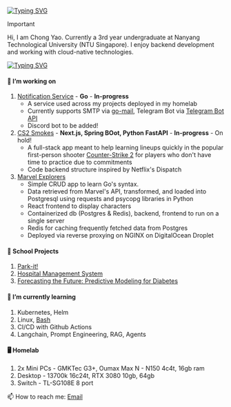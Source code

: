 [![Typing SVG](https://readme-typing-svg.demolab.com?font=IBM+Plex+Mono&weight=500&size=30&duration=6000&pause=1000&color=F7F7F7&width=435&lines=About+Me%3A)](https://git.io/typing-svg)

> [!IMPORTANT]
> Hi, I am Chong Yao. Currently a 3rd year undergraduate at Nanyang Technological University (NTU Singapore). I enjoy backend development and working with cloud-native technologies.

[![Typing SVG](https://readme-typing-svg.demolab.com?font=IBM+Plex+Mono&weight=500&size=30&duration=6000&pause=1000&color=F7F7F7&width=435&lines=What+I've+done)](https://git.io/typing-svg)

#### 🔭 I’m working on
1. [Notification Service](https://github.com/mahopon/notification-service) - **Go** - **In-progress**
     - A service used across my projects deployed in my homelab
     - Currently supports SMTP via [go-mail](https://github.com/wneessen/go-mail), Telegram Bot via [Telegram Bot API](https://github.com/go-telegram-bot-api/telegram-bot-api)
     - Discord bot to be added!
2.  [CS2 Smokes](https://github.com/mahopon/cs2-smokes) - **Next.js, Spring BOot, Python FastAPI** - **In-progress** - On hold!
     - A full-stack app meant to help learning lineups quickly in the popular first-person shooter [Counter-Strike 2](https://www.counter-strike.net/cs2) for players who don't have time to practice due to commitments
     - Code backend structure inspired by Netflix's Dispatch
3. [Marvel Explorers](https://github.com/mahopon/marvelexplorers)
     - Simple CRUD app to learn Go's syntax.
     - Data retrieved from Marvel's API, transformed, and loaded into Postgresql using requests and psycopg libraries in Python
     - React frontend to display characters
     - Containerized db (Postgres & Redis), backend, frontend to run on a single server
     - Redis for caching frequently fetched data from Postgres
     - Deployed via reverse proxying on NGINX on DigitalOcean Droplet
  
  
#### 🏫 School Projects
1. [Park-it!](https://github.com/ZongZheJiang/SC2006)
2. [Hospital Management System](https://github.com/bryantan285/SC2002-Group-1)
3. [Forecasting the Future: Predictive Modeling for Diabetes](https://github.com/mahopon/sc1015-miniprj)

#### 🌱 I’m currently learning
1. Kubernetes, Helm
2. Linux, [Bash](https://github.com/mahopon/bashscripts)
3. CI/CD with Github Actions
4. Langchain, Prompt Engineering, RAG, Agents

#### 🖥️ Homelab
1. 2x Mini PCs - GMKTec G3+, Oumax Max N - N150 4c4t, 16gb ram
2. Desktop - 13700k 16c24t, RTX 3080 10gb, 64gb
3. Switch - TL-SG108E 8 port

📫 How to reach me: [Email](mailto:t.chongyao01@gmail.com)

